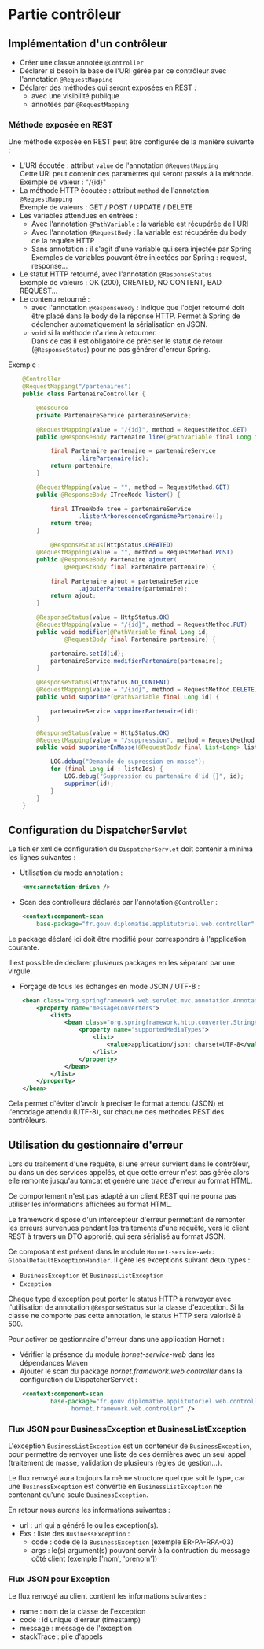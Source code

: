 # Partie contrôleur

## Implémentation d'un contrôleur

* Créer une classe annotée `@Controller`
* Déclarer si besoin la base de l'URI gérée par ce contrôleur avec l'annotation `@RequestMapping`
* Déclarer des méthodes qui seront exposées en REST :
  * avec une visibilité publique
  * annotées par `@RequestMapping`

### Méthode exposée en REST

Une méthode exposée en REST peut être configurée de la manière suivante :

- L'URI écoutée : attribut `value` de l'annotation `@RequestMapping`  
  Cette URI peut contenir des paramètres qui seront passés à la méthode.  
  Exemple de valeur : "/{id}"
- La méthode HTTP écoutée : attribut `method` de l'annotation `@RequestMapping`  
  Exemple de valeurs : GET / POST / UPDATE / DELETE
- Les variables attendues en entrées :
  * Avec l'annotation `@PathVariable` : la variable est récupérée de l'URI
  * Avec l'annotation `@RequestBody` : la variable est récupérée du body de la requête HTTP
  * Sans annotation : il s'agit d'une variable qui sera injectée par Spring  
    Exemples de variables pouvant être injectées par Spring : request, response...
- Le statut HTTP retourné, avec l'annotation `@ResponseStatus`  
  Exemple de valeurs : OK (200), CREATED, NO CONTENT, BAD REQUEST...
- Le contenu retourné :
  * avec l'annotation `@ResponseBody` : indique que l'objet retourné doit être placé dans le body de la réponse HTTP. 
   Permet à Spring de déclencher automatiquement la sérialisation en JSON.
  * `void` si la méthode n'a rien à retourner.  
    Dans ce cas il est obligatoire de préciser le statut de retour (`@ResponseStatus`) pour ne pas générer d'erreur Spring.

Exemple :

```java
    @Controller
    @RequestMapping("/partenaires")
    public class PartenaireController {

        @Resource
        private PartenaireService partenaireService;

        @RequestMapping(value = "/{id}", method = RequestMethod.GET)
        public @ResponseBody Partenaire lire(@PathVariable final Long id) {

            final Partenaire partenaire = partenaireService
                    .lirePartenaire(id);
            return partenaire;
        }

        @RequestMapping(value = "", method = RequestMethod.GET)
        public @ResponseBody ITreeNode lister() {

            final ITreeNode tree = partenaireService
                    .listerArborescenceOrganismePartenaire();
            return tree;
        }

            @ResponseStatus(HttpStatus.CREATED)
        @RequestMapping(value = "", method = RequestMethod.POST)
        public @ResponseBody Partenaire ajouter(
                @RequestBody final Partenaire partenaire) {

            final Partenaire ajout = partenaireService
                    .ajouterPartenaire(partenaire);
            return ajout;
        }

        @ResponseStatus(value = HttpStatus.OK)
        @RequestMapping(value = "/{id}", method = RequestMethod.PUT)
        public void modifier(@PathVariable final Long id,
                @RequestBody final Partenaire partenaire) {

            partenaire.setId(id);
            partenaireService.modifierPartenaire(partenaire);
        }

        @ResponseStatus(HttpStatus.NO_CONTENT)
        @RequestMapping(value = "/{id}", method = RequestMethod.DELETE)
        public void supprimer(@PathVariable final Long id) {

            partenaireService.supprimerPartenaire(id);
        }

        @ResponseStatus(value = HttpStatus.OK)
        @RequestMapping(value = "/suppression", method = RequestMethod.POST)
        public void supprimerEnMasse(@RequestBody final List<Long> listeIds) {

            LOG.debug("Demande de supression en masse");
            for (final Long id : listeIds) {
                LOG.debug("Suppression du partenaire d'id {}", id);
                supprimer(id);
            }
        }
    }
```

## Configuration du DispatcherServlet

Le fichier xml de configuration du `DispatcherServlet` doit contenir à minima les lignes suivantes :

- Utilisation du mode annotation :  

```xml
    <mvc:annotation-driven />
```

- Scan des controlleurs déclarés par l'annotation `@Controller` :  

```xml
    <context:component-scan
        base-package="fr.gouv.diplomatie.applitutoriel.web.controller" />
```  

Le package déclaré ici doit être modifié pour correspondre à l'application courante.

Il est possible de déclarer plusieurs packages en les séparant par une virgule.

- Forçage de tous les échanges en mode JSON / UTF-8 :  

```xml
    <bean class="org.springframework.web.servlet.mvc.annotation.AnnotationMethodHandlerAdapter">
    	<property name="messageConverters">
            <list>
                <bean class="org.springframework.http.converter.StringHttpMessageConverter">
                    <property name="supportedMediaTypes">
                        <list>
                            <value>application/json; charset=UTF-8</value>
                        </list>
                    </property>
                </bean>
            </list>
        </property>
    </bean>
```  

  Cela permet d'éviter d'avoir à préciser le format attendu (JSON) et l'encodage attendu (UTF-8), sur chacune des méthodes REST des contrôleurs.

## <a id="gestionnaire_erreur"></a>Utilisation du gestionnaire d'erreur

Lors du traitement d'une requête, si une erreur survient dans le contrôleur, ou dans un des services appelés, et que cette erreur n'est pas gérée alors elle remonte jusqu'au tomcat et génère une trace d'erreur au format HTML.

Ce comportement n'est pas adapté à un client REST qui ne pourra pas utiliser les informations affichées au format HTML.

Le framework dispose d'un intercepteur d'erreur permettant de remonter les erreurs survenues pendant les traitements d'une requête, vers le client REST à travers un DTO approrié, qui sera sérialisé au format JSON.

Ce composant est présent dans le module `Hornet-service-web` : `GlobalDefaultExceptionHandler`.
Il gère les exceptions suivant deux types :

  - `BusinessException` et `BusinessListException`
  - `Exception`


Chaque type d'exception peut porter le status HTTP à renvoyer avec l'utilisation de annotation `@ResponseStatus` sur la classe d'exception. Si la classe ne comporte pas cette annotation, le status HTTP sera valorisé à 500.

Pour activer ce gestionnaire d'erreur dans une application Hornet :



- Vérifier la présence du module _hornet-service-web_ dans les dépendances Maven
- Ajouter le scan du package _hornet.framework.web.controller_ dans la configuration du DispatcherServlet :

```xml
    <context:component-scan
            base-package="fr.gouv.diplomatie.applitutoriel.web.controller,
		          hornet.framework.web.controller" />
```


### Flux JSON pour BusinessException et BusinessListException

L'exception `BusinessListException` est un conteneur de `BusinessException`, pour permettre de renvoyer une liste de ces dernières avec un seul appel (traitement de masse, validation de plusieurs règles de gestion...).

Le flux renvoyé aura toujours la même structure quel que soit le type, car une `BusinessException` est convertie en `BusinessListException` ne contenant qu'une seule `BusinessException`. 

En retour nous aurons les informations suivantes :

- url : url qui a généré le ou les exception(s).
- Exs : liste des `BusinessException` :
    - code : code de la `BusinessException` (exemple ER-PA-RPA-03)
    - args : le(s) argument(s) pouvant servir à la contruction du message côté client (exemple ['nom', 'prenom'])

  
### Flux JSON pour Exception

Le flux renvoyé au client contient les informations suivantes :

- name : nom de la classe de l'exception
- code : id unique d'erreur (timestamp)
- message : message de l'exception
- stackTrace : pile d'appels
